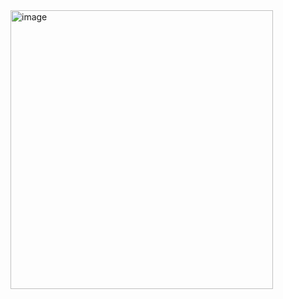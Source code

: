 
<img width="420" height="446" alt="image" src="https://github.com/user-attachments/assets/12bb04d3-d876-4971-a7e0-5ecc5c7e996e" />
